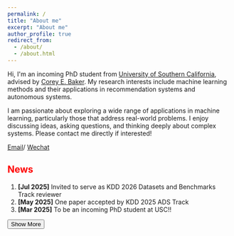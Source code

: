 ```yaml
---
permalink: /
title: "About me"
excerpt: "About me"
author_profile: true
redirect_from: 
  - /about/
  - /about.html
---
```


Hi, I'm an incoming PhD student from [University of Southern California](https://www.usc.edu), advised by [Corey E. Baker](https://viterbi.usc.edu/directory/faculty/Baker/Corey). My research interests include machine learning methods and their applications in recommendation systems and autonomous systems.

I am passionate about exploring a wide range of applications in machine learning, particularly those that address real-world problems. I enjoy discussing ideas, asking questions, and thinking deeply about complex systems. Please contact me directly if interested!

[Email](mailto:yulinxu@usc.edu)/ [Wechat](../images/wechat.jpg)

<h2><strong><span style="color:red">News</span></strong></h2>
<ol id="news-list">
  <li><strong>[Jul 2025]</strong> Invited to serve as KDD 2026 Datasets and Benchmarks Track reviewer</li>
  <li><strong>[May 2025]</strong> One paper accepted by KDD 2025 ADS Track</li>
  <li><strong>[Mar 2025]</strong> To be an incoming PhD student at USC!!</li>
</ol>

<button id="toggle-button" onclick="toggleNews()">Show More</button>

<style>
  .hidden {
    display: none;
  }
</style>

<script>
  function toggleNews() {
    const hiddenItems = document.querySelectorAll("#news-list .hidden");
    const button = document.getElementById("toggle-button");
    const isHidden = hiddenItems[0].style.display === "none";

    hiddenItems.forEach(item => {
      item.style.display = isHidden ? "list-item" : "none";
    });

    button.innerText = isHidden ? "Show Less" : "Show More";
  }
</script>



